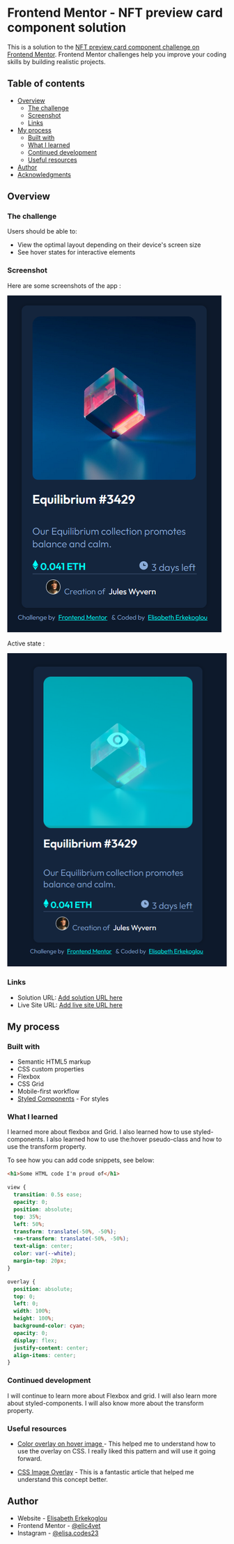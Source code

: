 # Frontend Mentor - NFT preview card component solution

This is a solution to the [NFT preview card component challenge on Frontend Mentor](https://www.frontendmentor.io/challenges/nft-preview-card-component-SbdUL_w0U). Frontend Mentor challenges help you improve your coding skills by building realistic projects.

## Table of contents

- [Overview](#overview)
  - [The challenge](#the-challenge)
  - [Screenshot](#screenshot)
  - [Links](#links)
- [My process](#my-process)
  - [Built with](#built-with)
  - [What I learned](#what-i-learned)
  - [Continued development](#continued-development)
  - [Useful resources](#useful-resources)
- [Author](#author)
- [Acknowledgments](#acknowledgments)

## Overview

### The challenge

Users should be able to:

- View the optimal layout depending on their device's screen size
- See hover states for interactive elements

### Screenshot

Here are some screenshots of the app :

![](./src/assets/images/nft-preview-card.png)

Active state :

![](./src/assets/images/nft-preview-card-active%20state.png)

### Links

- Solution URL: [Add solution URL here](https://your-solution-url.com)
- Live Site URL: [Add live site URL here](https://your-live-site-url.com)

## My process

### Built with

- Semantic HTML5 markup
- CSS custom properties
- Flexbox
- CSS Grid
- Mobile-first workflow
- [Styled Components](https://styled-components.com/) - For styles

### What I learned

I learned more about flexbox and Grid. I also learned how to use styled-components. I also learned how to use the:hover pseudo-class and how to use the transform property.

To see how you can add code snippets, see below:

```HTML
<h1>Some HTML code I'm proud of</h1>
```

```css
view {
  transition: 0.5s ease;
  opacity: 0;
  position: absolute;
  top: 35%;
  left: 50%;
  transform: translate(-50%, -50%);
  -ms-transform: translate(-50%, -50%);
  text-align: center;
  color: var(--white);
  margin-top: 20px;
}
```

```css
overlay {
  position: absolute;
  top: 0;
  left: 0;
  width: 100%;
  height: 100%;
  background-color: cyan;
  opacity: 0;
  display: flex;
  justify-content: center;
  align-items: center;
}
```

### Continued development

I will continue to learn more about Flexbox and grid. I will also learn more about styled-components. I will also know more about the transform property.

### Useful resources

- [Color overlay on hover image ](https://stackoverflow.com/questions/40292168/color-overlay-on-hover-image) - This helped me to understand how to use the overlay on CSS. I really liked this pattern and will use it going forward.

- [CSS Image Overlay](https://www.w3schools.com/howto/howto_css_image_overlay.asp) - This is a fantastic article that helped me understand this concept better.

## Author

- Website - [Elisabeth Erkekoglou ](https://www.linkedin.com/in/eerkekoglou/)
- Frontend Mentor - [@elic4vet](https://www.frontendmentor.io/profile/elic4vet)
- Instagram - [@elisa.codes23](https://www.instagram.com/elisa.codes23/)
